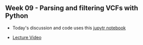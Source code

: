 ## Week 09 - Parsing and filtering VCFs with Python

- Today's discussion and code uses this [jupytr notebook](bfx_workshop_09_parsing_filtering_python.ipynb)

- [Lecture Video](https://wustl.box.com/s/mkgx6aac8zjuc3e3p49mp11p2l5lp3bi)

